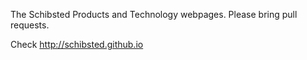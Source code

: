 The Schibsted Products and Technology webpages. Please bring pull requests.

Check http://schibsted.github.io